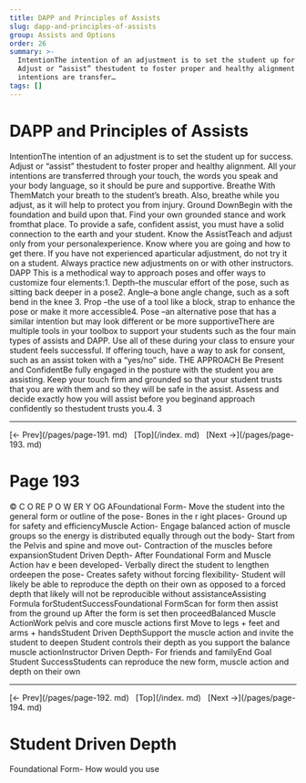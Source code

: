 ```yaml
---
title: DAPP and Principles of Assists
slug: dapp-and-principles-of-assists
group: Assists and Options
order: 26
summary: >-
  IntentionThe intention of an adjustment is to set the student up for success.
  Adjust or “assist” thestudent to foster proper and healthy alignment. All your
  intentions are transfer…
tags: []
---
```

# DAPP and Principles of Assists

IntentionThe intention of an adjustment is to set the student up for success. Adjust or “assist” thestudent to foster proper and healthy alignment. All your intentions are transferred through your touch, the words you speak and your body language, so it should be pure and supportive. Breathe With ThemMatch your breath to the student’s breath. Also, breathe while you adjust, as it will help to protect you from injury. Ground DownBegin with the foundation and build upon that. Find your own grounded stance and work fromthat place. To provide a safe, confident assist, you must have a solid connection to the earth and your student. Know the AssistTeach and adjust only from your personalexperience. Know where you are going and how to get there. If you have not experienced aparticular adjustment, do not try it on a student. Always practice new adjustments on or with other instructors. DAPP This is a methodical way to approach poses and offer ways to customize four elements:1. Depth–the muscular effort of the pose, such as sitting back deeper in a pose2. Angle–a bone angle change, such as a soft bend in the knee 3. Prop –the use of a tool like a block, strap to enhance the pose or make it more accessible4. Pose –an alternative pose that has a similar intention but may look different or be more supportiveThere are multiple tools in your toolbox to support your students such as the four main types of assists and DAPP. Use all of these during your class to ensure your student feels successful. If offering touch, have a way to ask for consent, such as an assist token with a “yes/no” side.
THE APPROACH Be Present and ConfidentBe fully engaged in the posture with the student you are assisting. Keep your touch firm and grounded so that your student trusts that you are with them and so they will be safe in the assist. Assess and decide exactly how you will assist before you beginand approach confidently so thestudent trusts you.4. 3
- --
[← Prev](/pages/page-191. md) &nbsp; [Top](/index. md) &nbsp; [Next →](/pages/page-193. md)

# Page 193

© C O RE P O W ER Y OG AFoundational Form- Move the student into the general form or outline of the pose- Bones in the r ight places- Ground up for safety and efficiencyMuscle Action- Engage balanced action of muscle groups so the energy is distributed equally through out the body- Start from the Pelvis and spine and move out- Contraction of the muscles before expansionStudent Driven Depth- After Foundational Form and Muscle Action hav e been developed- Verbally direct the student to lengthen ordeepen the pose- Creates safety without forcing flexibility- Student will likely be able to reproduce the depth on their own as opposed to a forced depth that likely will not be reproducible without assistanceAssisting Formula forStudentSuccessFoundational FormScan for form then assist from the ground up After the form is set then proceedBalanced Muscle ActionWork pelvis and core muscle actions first Move to legs + feet and arms + handsStudent Driven DepthSupport the muscle action and invite the student to deepen Student controls their depth as you support the balance muscle actionInstructor Driven Depth- For friends and familyEnd Goal Student SuccessStudents can reproduce the new form, muscle action and depth on their own
- --
[← Prev](/pages/page-192. md) &nbsp; [Top](/index. md) &nbsp; [Next →](/pages/page-194. md)

# Student Driven Depth

Foundational Form- How would you use
